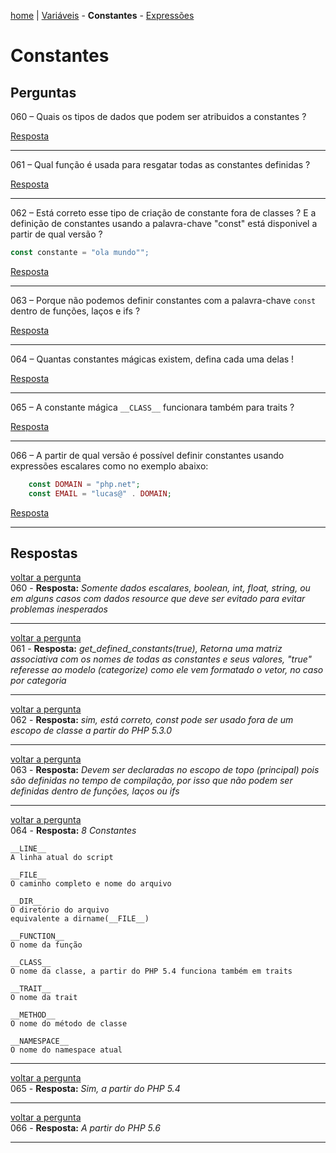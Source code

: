 [home](https://github.com/luk4z7/questionnairePHP/blob/master/pt_br/referencia-linguagem/home.md) | [Variáveis](https://github.com/luk4z7/questionnairePHP/blob/master/pt_br/referencia-linguagem/variaveis.md) - **Constantes** - [Expressões](https://github.com/luk4z7/questionnairePHP/blob/master/pt_br/referencia-linguagem/expressoes.md)


Constantes
==========

Perguntas
---------

<a name="back60">060</a> – Quais os tipos de dados que podem ser atribuidos a constantes ?

<a href="#060">Resposta</a>
***


<a name="back61">061</a> – Qual função é usada para resgatar todas as constantes definidas ?

<a href="#061">Resposta</a>
***


<a name="back62">062</a> – Está correto esse tipo de criação de constante fora de classes ? E a definição de constantes usando a 
palavra-chave "const" está disponivel a partir de qual versão ?

```php
const constante = "ola mundo"";
```

<a href="#062">Resposta</a>
***


<a name="back63">063</a> – Porque não podemos definir constantes com a palavra-chave `const` dentro de funções, laços e ifs ?

<a href="#063">Resposta</a>
***


<a name="back64">064</a> – Quantas constantes mágicas existem, defina cada uma delas !

<a href="#064">Resposta</a>
***


<a name="back65">065</a> – A constante mágica `__CLASS__` funcionara também para traits ?

<a href="#065">Resposta</a>
***


<a name="back66">066</a> – A partir de qual versão é possível definir constantes usando expressões escalares como no exemplo abaixo:

```php
    const DOMAIN = "php.net";
    const EMAIL = "lucas@" . DOMAIN;
```

<a href="#066">Resposta</a>
***






Respostas
---------

<a href="#back060">voltar a pergunta</a><br/>
<a name="060">060</a> - **Resposta:** _Somente dados escalares, boolean, int, float, string, ou em alguns casos com dados resource 
que deve ser evitado para evitar problemas inesperados_

***


<a href="#back061">voltar a pergunta</a><br/>
<a name="061">061</a> - **Resposta:** _get_defined_constants(true), Retorna uma matriz associativa com os nomes de todas as 
constantes e seus valores, "true" referesse ao modelo (categorize) como ele vem formatado o vetor, no caso por categoria_

***


<a href="#back062">voltar a pergunta</a><br/>
<a name="062">062</a> - **Resposta:** _sim, está correto, const pode ser usado fora de um escopo de classe a partir do PHP 5.3.0_

***


<a href="#back063">voltar a pergunta</a><br/>
<a name="063">063</a> - **Resposta:** _Devem ser declaradas no escopo de topo (principal) pois são definidas no tempo de compilação, 
por isso que não podem ser definidas dentro de funções, laços ou ifs_

***


<a href="#back064">voltar a pergunta</a><br/>
<a name="064">064</a> - **Resposta:** _8 Constantes_

    __LINE__
    A linha atual do script
    
    __FILE__
    O caminho completo e nome do arquivo
    
    __DIR__
    O diretório do arquivo
    equivalente a dirname(__FILE__)
    
    __FUNCTION__
    O nome da função
    
    __CLASS__
    O nome da classe, a partir do PHP 5.4 funciona também em traits
    
    __TRAIT__
    O nome da trait
    
    __METHOD__
    O nome do método de classe
    
    __NAMESPACE__
    O nome do namespace atual

***


<a href="#back065">voltar a pergunta</a><br/>
<a name="065">065</a> - **Resposta:** _Sim, a partir do PHP 5.4_

***


<a href="#back066">voltar a pergunta</a><br/>
<a name="066">066</a> - **Resposta:** _A partir do PHP 5.6_

***

